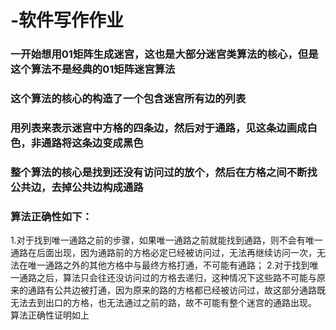 # -软件写作作业
### 一开始想用01矩阵生成迷宫，这也是大部分迷宫类算法的核心，但是这个算法不是经典的01矩阵迷宫算法
### 这个算法的核心的构造了一个包含迷宫所有边的列表
### 用列表来表示迷宫中方格的四条边，然后对于通路，见这条边画成白色，非通路将这条边变成黑色
### 整个算法的核心是找到还没有访问过的放个，然后在方格之间不断找公共边，去掉公共边构成通路
### 算法正确性如下：
1.对于找到唯一通路之前的步骤，如果唯一通路之前就能找到通路，则不会有唯一通路在后面出现，因为通路前的方格必定已经被访问过，无法再继续访问一次，无法在唯一通路之外的其他方格中与最终方格打通，不可能有通路；
2.对于找到唯一通路之后，算法只会往还没访问过的方格去递归，这种情况下这些路不可能与原来的通路有公共边被打通，因为原来的路的方格都已经被访问过，故这部分通路既无法去到出口的方格，也无法通过之前的路，故不可能有整个迷宫的通路出现。
算法正确性证明如上

